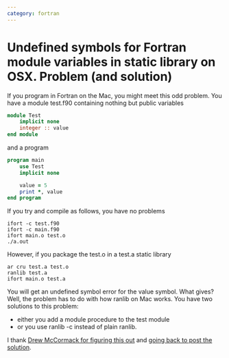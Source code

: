 ```yaml
---
category: fortran
---
```

Undefined symbols for Fortran module variables in static library on OSX. Problem (and solution)
===============================================================================================

If you program in Fortran on the Mac, you might meet this odd problem.
You have a module test.f90 containing nothing but public variables

```fortran
module Test
    implicit none
    integer :: value
end module
```

and a program

```fortran
program main
    use Test
    implicit none

    value = 5
    print *, value
end program
```

If you try and compile as follows, you have no problems

```console
ifort -c test.f90
ifort -c main.f90
ifort main.o test.o
./a.out
```

However, if you package the test.o in a test.a static library

```console
ar cru test.a test.o
ranlib test.a
ifort main.o test.a
```

You will get an undefined symbol error for the value symbol. What gives?
Well, the problem has to do with how ranlib on Mac works. You have two
solutions to this problem:

- either you add a module procedure to the test module
- or you use ranlib -c instead of plain ranlib.

I thank [Drew McCormack for figuring this out](http://lists.apple.com/archives/fortran-dev/2006/May/msg00026.html)
and [going back to post the solution](https://xkcd.com/979/).
